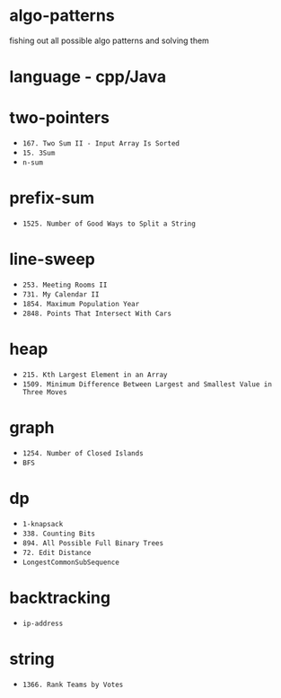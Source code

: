 # algo-patterns
fishing out all possible algo patterns and solving them

# language - cpp/Java

# two-pointers
- `167. Two Sum II - Input Array Is Sorted`
- `15. 3Sum`
- `n-sum`

# prefix-sum
- `1525. Number of Good Ways to Split a String`

# line-sweep
- `253. Meeting Rooms II `
- `731. My Calendar II`
- `1854. Maximum Population Year`
- `2848. Points That Intersect With Cars`

# heap
- `215. Kth Largest Element in an Array`
- `1509. Minimum Difference Between Largest and Smallest Value in Three Moves`

# graph
- `1254. Number of Closed Islands`
- `BFS`

# dp
- `1-knapsack`
- `338. Counting Bits`
- `894. All Possible Full Binary Trees`
- `72. Edit Distance`
- `LongestCommonSubSequence`

# backtracking
- `ip-address`

# string
- `1366. Rank Teams by Votes`